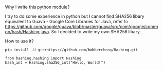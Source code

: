 Why I write this python module?

I try to do some experience in python but I cannot find SHA256 libary equivalent to Guava - Google Core Libraries for Java, refer to https://github.com/google/guava/blob/master/guava/src/com/google/common/hash/Hashing.java. So I decided to write my own SHA256 libary.

How to use it?
```
pip install -U git+https://github.com/bobbercheng/Hashing.git
```

```
from hashing.hashing import Hashing
hash_int = Hashing.sha256_int("Hello, World!")
```
